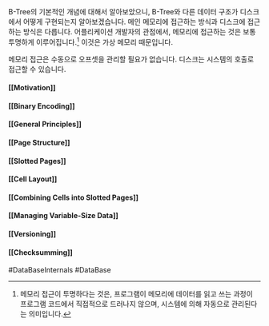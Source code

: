 B-Tree의 기본적인 개념에 대해서 알아보았으니, B-Tree와 다른 데이터 구조가 디스크에서 어떻게 구현되는지 알아보겠습니다. 메인 메모리에 접근하는 방식과 디스크에 접근하는 방식은 다릅니다. 어플리케이션 개발자의 관점에서, 메모리에 접근하는 것은 보통 투명하게 이루어집니다.[^1] 이것은 가상 메모리 때문입니다.

메모리 접근은 수동으로 오프셋을 관리할 필요가 없습니다. 디스크는 시스템의 호출로 접근할 수 있습니다. 

#### [[Motivation]]
#### [[Binary Encoding]]
#### [[General Principles]]
#### [[Page Structure]]
#### [[Slotted Pages]]
#### [[Cell Layout]]
#### [[Combining Cells into Slotted Pages]]
#### [[Managing Variable-Size Data]]
#### [[Versioning]]
#### [[Checksumming]]


#DataBaseInternals #DataBase 

[^1]: 메모리 접근이 투명하다는 것은, 프로그램이 메모리에 데이터를 읽고 쓰는 과정이 프로그램 코드에서 직접적으로 드러나지 않으며, 시스템에 의해 자동으로 관리된다는 의미입니다.